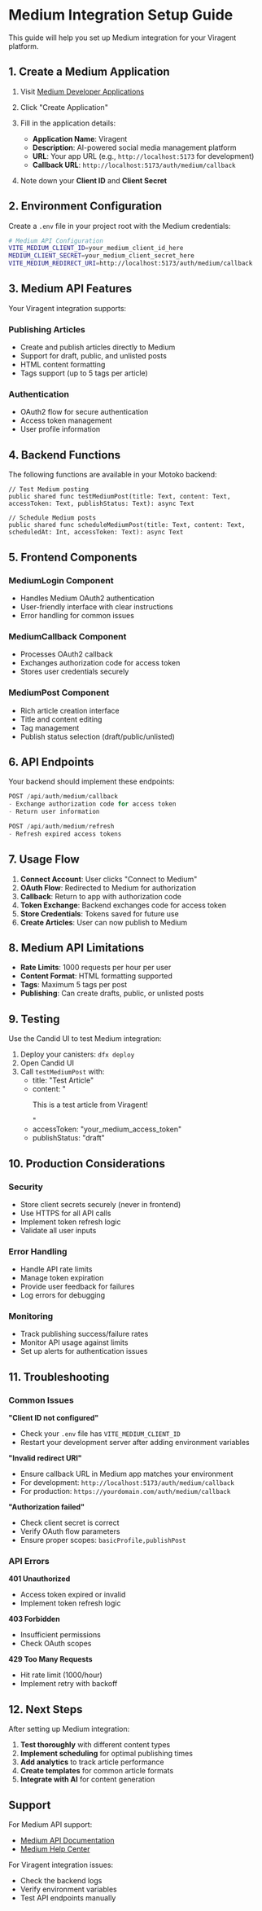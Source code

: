 # Medium Integration Setup Guide

This guide will help you set up Medium integration for your Viragent platform.

## 1. Create a Medium Application

1. Visit [Medium Developer Applications](https://medium.com/me/applications)
2. Click "Create Application"
3. Fill in the application details:
   - **Application Name**: Viragent
   - **Description**: AI-powered social media management platform
   - **URL**: Your app URL (e.g., `http://localhost:5173` for development)
   - **Callback URL**: `http://localhost:5173/auth/medium/callback`

4. Note down your **Client ID** and **Client Secret**

## 2. Environment Configuration

Create a `.env` file in your project root with the Medium credentials:

```bash
# Medium API Configuration
VITE_MEDIUM_CLIENT_ID=your_medium_client_id_here
MEDIUM_CLIENT_SECRET=your_medium_client_secret_here
VITE_MEDIUM_REDIRECT_URI=http://localhost:5173/auth/medium/callback
```

## 3. Medium API Features

Your Viragent integration supports:

### Publishing Articles
- Create and publish articles directly to Medium
- Support for draft, public, and unlisted posts
- HTML content formatting
- Tags support (up to 5 tags per article)

### Authentication
- OAuth2 flow for secure authentication
- Access token management
- User profile information

## 4. Backend Functions

The following functions are available in your Motoko backend:

```motoko
// Test Medium posting
public shared func testMediumPost(title: Text, content: Text, accessToken: Text, publishStatus: Text): async Text

// Schedule Medium posts
public shared func scheduleMediumPost(title: Text, content: Text, scheduledAt: Int, accessToken: Text): async Text
```

## 5. Frontend Components

### MediumLogin Component
- Handles Medium OAuth2 authentication
- User-friendly interface with clear instructions
- Error handling for common issues

### MediumCallback Component  
- Processes OAuth2 callback
- Exchanges authorization code for access token
- Stores user credentials securely

### MediumPost Component
- Rich article creation interface
- Title and content editing
- Tag management
- Publish status selection (draft/public/unlisted)

## 6. API Endpoints

Your backend should implement these endpoints:

```javascript
POST /api/auth/medium/callback
- Exchange authorization code for access token
- Return user information

POST /api/auth/medium/refresh  
- Refresh expired access tokens
```

## 7. Usage Flow

1. **Connect Account**: User clicks "Connect to Medium" 
2. **OAuth Flow**: Redirected to Medium for authorization
3. **Callback**: Return to app with authorization code
4. **Token Exchange**: Backend exchanges code for access token
5. **Store Credentials**: Tokens saved for future use
6. **Create Articles**: User can now publish to Medium

## 8. Medium API Limitations

- **Rate Limits**: 1000 requests per hour per user
- **Content Format**: HTML formatting supported
- **Tags**: Maximum 5 tags per post
- **Publishing**: Can create drafts, public, or unlisted posts

## 9. Testing

Use the Candid UI to test Medium integration:

1. Deploy your canisters: `dfx deploy`
2. Open Candid UI
3. Call `testMediumPost` with:
   - title: "Test Article"
   - content: "<p>This is a test article from Viragent!</p>"
   - accessToken: "your_medium_access_token"
   - publishStatus: "draft"

## 10. Production Considerations

### Security
- Store client secrets securely (never in frontend)
- Use HTTPS for all API calls
- Implement token refresh logic
- Validate all user inputs

### Error Handling
- Handle API rate limits
- Manage token expiration
- Provide user feedback for failures
- Log errors for debugging

### Monitoring
- Track publishing success/failure rates
- Monitor API usage against limits
- Set up alerts for authentication issues

## 11. Troubleshooting

### Common Issues

**"Client ID not configured"**
- Check your `.env` file has `VITE_MEDIUM_CLIENT_ID`
- Restart your development server after adding environment variables

**"Invalid redirect URI"**
- Ensure callback URL in Medium app matches your environment
- For development: `http://localhost:5173/auth/medium/callback`
- For production: `https://yourdomain.com/auth/medium/callback`

**"Authorization failed"**
- Check client secret is correct
- Verify OAuth flow parameters
- Ensure proper scopes: `basicProfile,publishPost`

### API Errors

**401 Unauthorized**
- Access token expired or invalid
- Implement token refresh logic

**403 Forbidden**  
- Insufficient permissions
- Check OAuth scopes

**429 Too Many Requests**
- Hit rate limit (1000/hour)
- Implement retry with backoff

## 12. Next Steps

After setting up Medium integration:

1. **Test thoroughly** with different content types
2. **Implement scheduling** for optimal publishing times  
3. **Add analytics** to track article performance
4. **Create templates** for common article formats
5. **Integrate with AI** for content generation

## Support

For Medium API support:
- [Medium API Documentation](https://github.com/Medium/medium-api-docs)
- [Medium Help Center](https://help.medium.com/)

For Viragent integration issues:
- Check the backend logs
- Verify environment variables
- Test API endpoints manually

